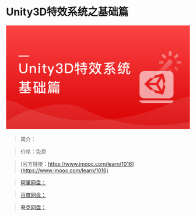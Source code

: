 # Unity3D特效系统之基础篇

![img](../../assets/5fe44305000192be05400304.jpg)

> 简介：

> 价格：免费

> [官方链接：https://www.imooc.com/learn/1016](https://www.imooc.com/learn/1016)

> [阿里网盘：]()

> [百度网盘：]()

> [夸克网盘：]()
